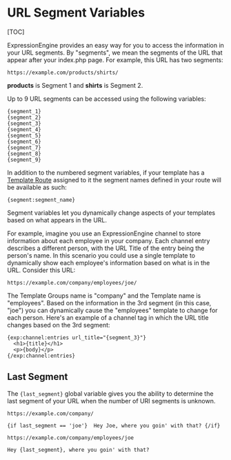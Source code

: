 <!--
    This source file is part of the open source project
    ExpressionEngine User Guide (https://github.com/ExpressionEngine/ExpressionEngine-User-Guide)

    @link      https://expressionengine.com/
    @copyright Copyright (c) 2003-2020, Packet Tide, LLC (https://packettide.com)
    @license   https://expressionengine.com/license Licensed under Apache License, Version 2.0
-->

# URL Segment Variables

[TOC]

ExpressionEngine provides an easy way for you to access the information in your URL segments. By "segments", we mean the segments of the URL that appear after your index.php page. For example, this URL has two segments:

    https://example.com/products/shirts/

**products** is Segment 1 and **shirts** is Segment 2.

Up to 9 URL segments can be accessed using the following variables:

    {segment_1}
    {segment_2}
    {segment_3}
    {segment_4}
    {segment_5}
    {segment_6}
    {segment_7}
    {segment_8}
    {segment_9}

In addition to the numbered segment variables, if your template has a [Template Route](templates/routes.md) assigned to it the segment names defined in your route will be available as such:

    {segment:segment_name}

Segment variables let you dynamically change aspects of your templates based on what appears in the URL.

For example, imagine you use an ExpressionEngine channel to store information about each employee in your company. Each channel entry describes a different person, with the URL Title of the entry being the person's name. In this scenario you could use a single template to dynamically show each employee's information based on what is in the URL. Consider this URL:

    https://example.com/company/employees/joe/

The Template Groups name is "company" and the Template name is "employees". Based on the information in the 3rd segment (in this case, "joe") you can dynamically cause the "employees" template to change for each person. Here's an example of a channel tag in which the URL title changes based on the 3rd segment:

    {exp:channel:entries url_title="{segment_3}"}
      <h1>{title}</h1>
      <p>{body}</p>
    {/exp:channel:entries}

## Last Segment

The `{last_segment}` global variable gives you the ability to determine the last segment of your URL when the number of URI segments is unknown.

`https://example.com/company/`

    {if last_segment == 'joe'}  Hey Joe, where you goin' with that? {/if}

`https://example.com/company/employees/joe`

    Hey {last_segment}, where you goin' with that?

